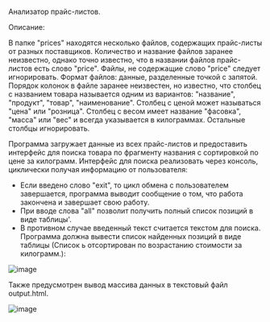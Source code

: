 Анализатор прайс-листов.

Описание:

В папке "prices" находятся несколько файлов, содержащих прайс-листы от разных поставщиков. Количество и название файлов заранее неизвестно, однако точно известно, что в названии файлов прайс-листов есть слово "price". Файлы, не содержащие слово "price" следует игнорировать. Формат файлов: данные, разделенные точкой с запятой.
Порядок колонок в файле заранее неизвестен, но известно, что столбец с названием товара называется одним из вариантов: "название", "продукт", "товар", "наименование". Столбец с ценой может называться "цена" или "розница". Столбец с весом имеет название "фасовка", "масса" или "вес" и всегда указывается в килограммах.
Остальные столбцы игнорировать.

Программа загружает данные из всех прайс-листов и предоставить интерфейс для поиска товара по фрагменту названия с сортировкой по цене за килограмм.
Интерфейс для поиска реализовать через консоль, циклически получая информацию от пользователя:
 - Если введено слово "exit", то цикл обмена с пользователем завершается, программа выводит сообщение о том, что работа закончена и завершает свою работу. 
 - При вводе слова "all" позволит получить полный список позиций в виде таблицы'.
 - В противном случае введенный текст считается текстом для поиска. 
Программа должна вывести список найденных позиций в виде таблицы (Список ь отсортирован по возрастанию стоимости за килограмм.):

![image](https://github.com/user-attachments/assets/ca098112-aa45-45a1-a362-a1c8fe0049b5)

Также предусмотрен вывод массива данных в текстовый файл output.html.

![image](https://github.com/user-attachments/assets/8ea9aa2e-53f3-493f-aa52-44ec0254bad0)
